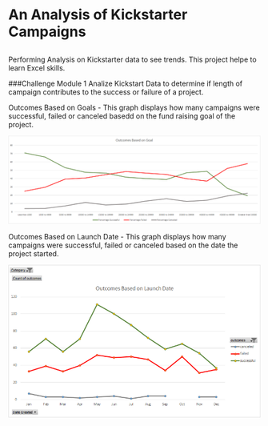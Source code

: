 # An Analysis of Kickstarter Campaigns

##
Performing Analysis on Kickstarter data to see trends.
This project helpe to learn Excel skills.

###Challenge Module 1
Analize Kickstart Data to determine if length of campaign contributes to the success or failure of a project.

Outcomes Based on Goals - This graph displays how many campaigns were successful, failed or canceled basedd on the fund raising goal of the project.

![image](OutcomesBasedOnGoal.png)


Outcomes Based on Launch Date - This graph displays how many campaigns were successful, failed or canceled based on the date the project started.

![image](OutcomesBasedOnLaunchDate.png)
